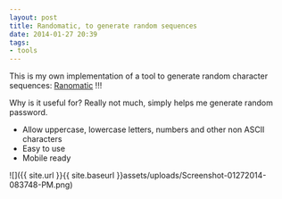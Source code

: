 ```yaml
---
layout: post
title: Randomatic, to generate random sequences
date: 2014-01-27 20:39
tags:
- tools
---
```

This is my own implementation of a tool to generate random character sequences: [Ranomatic](http://acuriousanimal.com/code/Randomatic) !!!

Why is it useful for? Really not much, simply helps me generate random password.

*   Allow uppercase, lowercase letters, numbers and other non ASCII characters
*   Easy to use
*   Mobile ready

![]({{ site.url }}{{ site.baseurl }}assets/uploads/Screenshot-01272014-083748-PM.png)
